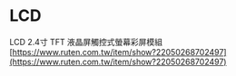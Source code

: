 # LCD

LCD
2.4寸 TFT 液晶屏觸控式螢幕彩屏模組 [https://www.ruten.com.tw/item/show?22050268702497](https://www.ruten.com.tw/item/show?22050268702497)